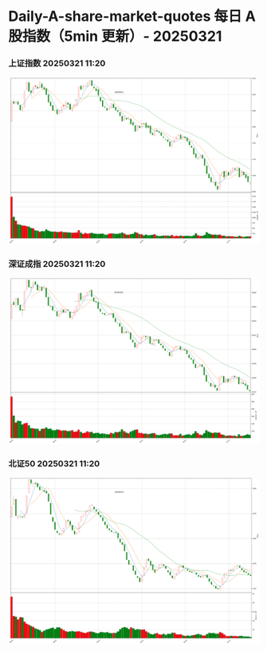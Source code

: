 
# Daily-A-share-market-quotes 每日 A 股指数（5min 更新）- 20250321

### 上证指数 20250321 11:20
![](./fig/2025/3/20250321-sh000001.png)

### 深证成指 20250321 11:20
![](./fig/2025/3/20250321-sz399001.png)

### 北证50 20250321 11:20
![](./fig/2025/3/20250321-bj899050.png)
